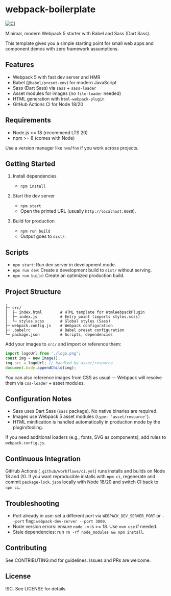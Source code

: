 # webpack-boilerplate

[![CI](https://github.com/erseco/webpack-boilerplate/actions/workflows/ci.yml/badge.svg)](https://github.com/erseco/webpack-boilerplate/actions/workflows/ci.yml)

Minimal, modern Webpack 5 starter with Babel and Sass (Dart Sass).

This template gives you a simple starting point for small web apps and component demos with zero framework assumptions.

## Features

- Webpack 5 with fast dev server and HMR
- Babel (`@babel/preset-env`) for modern JavaScript
- Sass (Dart Sass) via `sass` + `sass-loader`
- Asset modules for images (no `file-loader` needed)
- HTML generation with `html-webpack-plugin`
- GitHub Actions CI for Node 18/20

## Requirements

- Node.js >= 18 (recommend LTS 20)
- npm >= 8 (comes with Node)

Use a version manager like `nvm`/`fnm` if you work across projects.

## Getting Started

1. Install dependencies

   - `npm install`

2. Start the dev server

   - `npm start`
   - Open the printed URL (usually `http://localhost:8080`).

3. Build for production

   - `npm run build`
   - Output goes to `dist/`.

## Scripts

- `npm start`: Run dev server in development mode.
- `npm run dev`: Create a development build to `dist/` without serving.
- `npm run build`: Create an optimized production build.

## Project Structure

```
.
├─ src/
│  ├─ index.html        # HTML template for HtmlWebpackPlugin
│  ├─ index.js          # Entry point (imports styles.scss)
│  └─ styles.scss       # Global styles (Sass)
├─ webpack.config.js    # Webpack configuration
├─ .babelrc             # Babel preset configuration
└─ package.json         # Scripts, dependencies
```

Add your images to `src/` and import or reference them:

```js
import logoUrl from './logo.png';
const img = new Image();
img.src = logoUrl; // handled by asset/resource
document.body.appendChild(img);
```

You can also reference images from CSS as usual — Webpack will resolve them via `css-loader` + asset modules.

## Configuration Notes

- Sass uses Dart Sass (`sass` package). No native binaries are required.
- Images use Webpack 5 asset modules (`type: 'asset/resource'`).
- HTML minification is handled automatically in production mode by the plugin/tooling.

If you need additional loaders (e.g., fonts, SVG as components), add rules to `webpack.config.js`.

## Continuous Integration

GitHub Actions (`.github/workflows/ci.yml`) runs installs and builds on Node 18 and 20. If you want reproducible installs with `npm ci`, regenerate and commit `package-lock.json` locally with Node 18/20 and switch CI back to `npm ci`.

## Troubleshooting

- Port already in use: set a different port via `WEBPACK_DEV_SERVER_PORT` or `--port` flag: `webpack-dev-server --port 3000`.
- Node version errors: ensure `node -v` is >= 18. Use `nvm use` if needed.
- Stale dependencies: run `rm -rf node_modules && npm install`.

## Contributing

See CONTRIBUTING.md for guidelines. Issues and PRs are welcome.

## License

ISC. See LICENSE for details.
